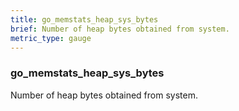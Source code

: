 ```yaml
---
title: go_memstats_heap_sys_bytes
brief: Number of heap bytes obtained from system.
metric_type: gauge
---
```

### go_memstats_heap_sys_bytes

Number of heap bytes obtained from system.